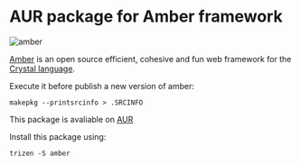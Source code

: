 # AUR package for Amber framework

![amber](https://i.imgur.com/qiO9uP7.png)

[Amber](https://www.amberframework.org/) is an open source efficient, cohesive and fun web framework for the [Crystal language](https://crystal-lang.org/).

Execute it before publish a new version of amber:

```
makepkg --printsrcinfo > .SRCINFO
```

This package is avaliable on [AUR](https://aur.archlinux.org/packages/amber/)

Install this package using:

```
trizen -S amber
```
